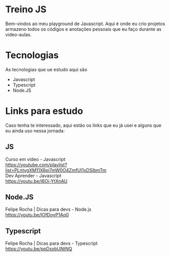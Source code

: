 # Treino JS
Bem-vindos ao meu playground de Javascript. Aqui é onde eu crio projetos armazeno todos os códigos e anotações pessoais que eu faço durante as video-aulas.

# Tecnologias
As tecnologias que ue estudo aqui são
- Javascript
- Typescript
- Node.JS

# Links para estudo

Caso tenha te interessado, aqui estão os links que eu já usei e alguns que eu ainda uso nessa jornada:

## JS
Curso em vídeo - Javascript
<br>
https://youtube.com/playlist?list=PLntvgXM11X6pi7mW0O4ZmfUI1xDSIbmTm
<br>
Dev Aprender - Javascript
<br>
https://youtu.be/i6Oi-YtXnAU
## Node.JS
Felipe Rocha | Dicas para devs - Node.js
<br>
https://youtu.be/IOfDoyP1Aq0
## Typescript
Felipe Rocha | Dicas para devs - Typescript
<br>
https://youtu.be/ppDsxbUNtNQ

